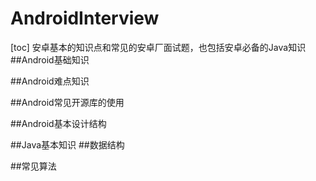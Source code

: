 # AndroidInterview
[toc]
安卓基本的知识点和常见的安卓厂面试题，也包括安卓必备的Java知识
##Android基础知识

##Android难点知识


##Android常见开源库的使用

##Android基本设计结构


##Java基本知识
##数据结构

##常见算法

